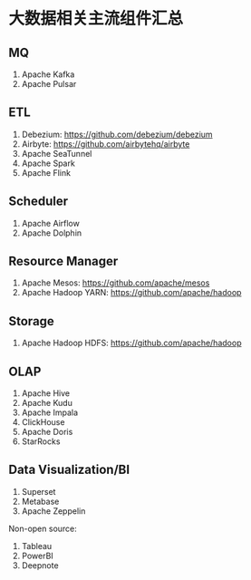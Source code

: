 # 大数据相关主流组件汇总


## MQ

1. Apache Kafka
2. Apache Pulsar
## ETL

1. Debezium: https://github.com/debezium/debezium
2. Airbyte: https://github.com/airbytehq/airbyte
3. Apache SeaTunnel
4. Apache Spark
5. Apache Flink

## Scheduler

1. Apache Airflow
2. Apache Dolphin

## Resource Manager

1. Apache Mesos: https://github.com/apache/mesos
2. Apache Hadoop YARN: https://github.com/apache/hadoop

## Storage

1. Apache Hadoop HDFS: https://github.com/apache/hadoop

## OLAP

1. Apache Hive
2. Apache Kudu
3. Apache Impala
4. ClickHouse
5. Apache Doris
6. StarRocks
## Data Visualization/BI

1. Superset
2. Metabase
3. Apache Zeppelin

Non-open source: 
1. Tableau
2. PowerBI
3. Deepnote